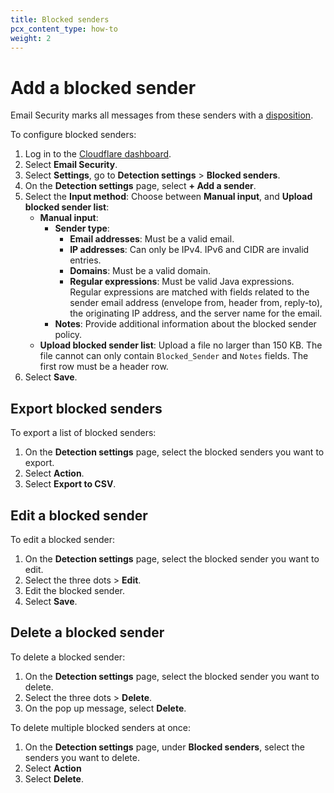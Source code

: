 ```yaml
---
title: Blocked senders
pcx_content_type: how-to
weight: 2
---
```


# Add a blocked sender

Email Security marks all messages from these senders with a [disposition](/cloudflare-one/email-security/reference/dispositions-and-attributes/).

To configure blocked senders:

1. Log in to the [Cloudflare dashboard](https://dash.cloudflare.com/).
2. Select **Email Security**.
3. Select **Settings**, go to **Detection settings** > **Blocked senders**.
4. On the **Detection settings** page, select **+ Add a sender**.
5. Select the **Input method**: Choose between **Manual input**, and **Upload blocked sender list**:
     - **Manual input**:
        - **Sender type**:
             - **Email addresses**: Must be a valid email.
             - **IP addresses**: Can only be IPv4. IPv6 and CIDR are invalid entries.
             - **Domains**: Must be a valid domain.
             - **Regular expressions**: Must be valid Java expressions. Regular expressions are matched with fields related to the sender email address (envelope from, header from, reply-to), the originating IP address, and the server name for the email.
         - **Notes**: Provide additional information about the blocked sender policy.
   - **Upload blocked sender list**: Upload a file no larger than 150 KB. The file cannot can only contain `Blocked_Sender` and `Notes` fields. The first row must be a header row.
6. Select **Save**.
   
## Export blocked senders

To export a list of blocked senders:

1. On the **Detection settings** page, select the blocked senders you want to export.
2. Select **Action**.
3. Select **Export to CSV**.

## Edit a blocked sender

To edit a blocked sender:

1. On the **Detection settings** page, select the blocked sender you want to edit.
2. Select the three dots > **Edit**.
3. Edit the blocked sender.
4. Select **Save**.

## Delete a blocked sender

To delete a blocked sender:

1. On the **Detection settings** page, select the blocked sender you want to delete.
2. Select the three dots > **Delete**.
3. On the pop up message, select **Delete**.

To delete multiple blocked senders at once:

1. On the **Detection settings** page, under **Blocked senders**, select the senders you want to delete.
2. Select **Action**
3. Select **Delete**.